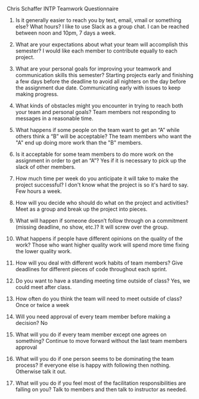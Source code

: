 Chris Schaffer
INTP
Teamwork Questionnaire

1. Is it generally easier to reach you by text, email, vmail or something else?  What hours?
I like to use Slack as a group chat. I can be reached between noon and 10pm, 7 days a week.

2. What are your expectations about what your team will accomplish this semester?
I would like each member to contribute equally to each project. 

3. What are your personal goals for improving your teamwork and communication skills this semester?
Starting projects early and finishing a few days before the deadline to avoid all nighters on the day before the assignment due date. Communicating early with issues to keep making progress.

4. What kinds of obstacles might you encounter in trying to reach both your team and personal goals?
Team members not responding to messages in a reasonable time. 

5. What happens if some people on the team want to get an “A” while others think a “B” will be acceptable?
The team members who want the "A" end up doing more work than the "B" members.

6. Is it acceptable for some team members to do more work on the assignment in order to get an “A”?
Yes if it is necessary to pick up the slack of other members.

7. How much time per week do you anticipate it will take to make the project successful?
I don't know what the project is so it's hard to say. Few hours a week.

8. How will you decide who should do what on the project and activities?
Meet as a group and break up the project into pieces. 

9. What will happen if someone doesn’t follow through on a commitment (missing deadline, no show, etc.)?
It will screw over the group.

10. What happens if people have different opinions on the quality of the work?
Those who want higher quality work will spend more time fixing the lower quality work.

11. How will you deal with different work habits of team members?
Give deadlines for different pieces of code throughout each sprint.

12. Do you want to have a standing meeting time outside of class?
Yes, we could meet after class.

13. How often do you think the team will need to meet outside of class?
Once or twice a week

14. Will you need approval of every team member before making a decision?
No

15. What will you do if every team member except one agrees on something?
Continue to move forward without the last team members approval

16. What will you do if one person seems to be dominating the team process?
If everyone else is happy with following then nothing. Otherwise talk it out.

17. What will you do if you feel most of the facilitation responsibilities are falling on you?
Talk to members and then talk to instructor as needed.
